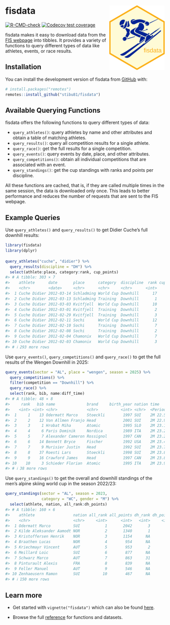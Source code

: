 
<!-- README.md is generated from README.Rmd. Please edit that file -->

# fisdata <a href="https://stibu81.github.io/fisdata/"><img src="man/figures/logo.png" align="right" width="175" alt="fisdata website" /></a>

<!-- badges: start -->

[![R-CMD-check](https://github.com/stibu81/fisdata/actions/workflows/R-CMD-check.yaml/badge.svg)](https://github.com/stibu81/fisdata/actions/workflows/R-CMD-check.yaml)
[![Codecov test
coverage](https://codecov.io/gh/stibu81/fisdata/graph/badge.svg)](https://app.codecov.io/gh/stibu81/fisdata)
<!-- badges: end -->

fisdata makes it easy to download data from the [FIS
webpage](https://www.fis-ski.com) into tibbles. It provides a variety of
functions to query different types of data like athletes, events, or
race results.

## Installation

You can install the development version of fisdata from
[GitHub](https://github.com/) with:

``` r
# install.packages("remotes")
remotes::install_github("stibu81/fisdata")
```

## Available Querying Functions

fisdata offers the following functions to query different types of data:

- `query_athletes()`: query athletes by name and other attributes and
  obtain a table of matching athletes.
- `query_results()`: query all competition results for a single athlete.
- `query_race()`: get the full results for a single competition.
- `query_events()`: query events by date, place, and other attributes.
- `query_competitions()`: obtain all individual competitions that are
  associated with an event.
- `query_standings()`: get the cup standings with ranks and points per
  discipline.

All these functions are cached, that is, if they are called multiple
times in the same session, the data is downloaded only once. This leads
to better performance and reduces the number of requests that are sent
to the FIS webpage.

## Example Queries

Use `query_athletes()` and `query_results()` to get Didier Cuche’s full
downhill results:

``` r
library(fisdata)
library(dplyr)

query_athletes("cuche", "didier") %>% 
  query_results(discipline = "DH") %>% 
  select(athlete:place, category:rank, cup_points)
#> # A tibble: 303 × 7
#>    athlete      date       place      category  discipline  rank cup_points
#>    <chr>        <date>     <chr>      <chr>     <chr>      <int>      <dbl>
#>  1 Cuche Didier 2012-03-14 Schladming World Cup Downhill      17         NA
#>  2 Cuche Didier 2012-03-13 Schladming Training  Downhill       1         NA
#>  3 Cuche Didier 2012-03-03 Kvitfjell  World Cup Downhill      10         26
#>  4 Cuche Didier 2012-03-01 Kvitfjell  Training  Downhill       2         NA
#>  5 Cuche Didier 2012-02-29 Kvitfjell  Training  Downhill       3         NA
#>  6 Cuche Didier 2012-02-11 Sochi      World Cup Downhill      12         22
#>  7 Cuche Didier 2012-02-10 Sochi      Training  Downhill       7         NA
#>  8 Cuche Didier 2012-02-08 Sochi      Training  Downhill       2         NA
#>  9 Cuche Didier 2012-02-04 Chamonix   World Cup Downhill       7         36
#> 10 Cuche Didier 2012-02-03 Chamonix   World Cup Downhill       3         60
#> # ℹ 293 more rows
```

Use `query_events()`, `query_competitions()` and `query_race()` to get
the full results of the Wengen Downhill in 2025:

``` r
query_events(sector = "AL", place = "wengen", season = 2025) %>% 
  query_competitions() %>% 
  filter(competition == "Downhill") %>% 
  query_race() %>% 
  select(rank, bib, name:diff_time)
#> # A tibble: 48 × 8
#>     rank   bib name              brand     birth_year nation time      diff_time
#>    <int> <int> <chr>             <chr>          <int> <chr>  <Period>  <Period> 
#>  1     1    13 Odermatt Marco    Stoeckli        1997 SUI    2M 22.58S 0S       
#>  2     2    12 Von Allmen Franjo Head            2001 SUI    2M 22.95S 0.37S    
#>  3     3     1 Hrobat Miha       Atomic          1995 SLO    2M 23.15S 0.57S    
#>  4     4     6 Paris Dominik     Nordica         1989 ITA    2M 23.27S 0.69S    
#>  5     5     7 Alexander Cameron Rossignol       1997 CAN    2M 23.29S 0.71S    
#>  6     6    14 Bennett Bryce     Fischer         1992 USA    2M 23.41S 0.83S    
#>  7     7     9 Murisier Justin   Head            1992 SUI    2M 23.76S 1.18S    
#>  8     8    37 Roesti Lars       Stoeckli        1998 SUI    2M 23.85S 1.27S    
#>  9     9    16 Crawford James    Head            1997 CAN    2M 23.86S 1.28S    
#> 10    10     3 Schieder Florian  Atomic          1995 ITA    2M 23.95S 1.37S    
#> # ℹ 38 more rows
```

Use `query_standings()` to get the overall and downhill standings of the
men’s alpine skiing world cup in the season 2022/23:

``` r
query_standings(sector = "AL", season = 2023,
                category = "WC", gender = "M") %>% 
  select(athlete, nation, all_rank:dh_points)
#> # A tibble: 160 × 6
#>    athlete                 nation all_rank all_points dh_rank dh_points
#>    <chr>                   <chr>     <int>      <int>   <int>     <int>
#>  1 Odermatt Marco          SUI           1       2042       3       462
#>  2 Kilde Aleksander Aamodt NOR           2       1340       1       760
#>  3 Kristoffersen Henrik    NOR           3       1154      NA        NA
#>  4 Braathen Lucas          NOR           4        954      NA        NA
#>  5 Kriechmayr Vincent      AUT           5        953       2       614
#>  6 Meillard Loic           SUI           6        877      NA        NA
#>  7 Schwarz Marco           AUT           7        863      31        64
#>  8 Pinturault Alexis       FRA           8        839      NA        NA
#>  9 Feller Manuel           AUT           9        546      NA        NA
#> 10 Zenhaeusern Ramon       SUI          10        467      NA        NA
#> # ℹ 150 more rows
```

## Learn more

- Get started with `vignette("fisdata")` which can also be found
  [here](https://stibu81.github.io/fisdata/articles/fisdata.html).

- Browse the full
  [reference](https://stibu81.github.io/fisdata/reference/) for
  functions and datasets.

